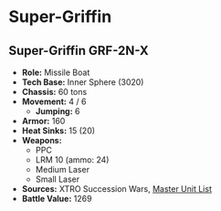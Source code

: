 # Super-Griffin
## Super-Griffin GRF-2N-X
- **Role:** Missile Boat
- **Tech Base:** Inner Sphere (3020)
- **Chassis:** 60 tons
- **Movement:** 4 / 6
  - **Jumping:** 6
- **Armor:** 160
- **Heat Sinks:** 15 (20)
- **Weapons:**
  - PPC
  - LRM 10 (ammo: 24)
  - Medium Laser
  - Small Laser
- **Sources:** XTRO Succession Wars, [Master Unit List](http://masterunitlist.info/Unit/Details/5771/super-griffin-grf-2n-x)
- **Battle Value:** 1269

